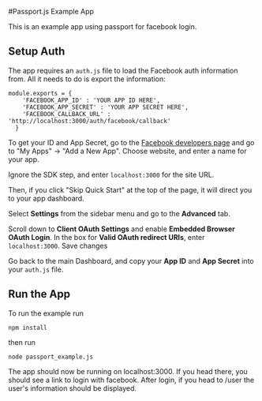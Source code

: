 #Passport.js Example App

This is an example app using passport for facebook login. 

## Setup Auth

The app requires an `auth.js` file to load the Facebook auth information from.  All it needs to do is export the information:

```
module.exports = {
    'FACEBOOK_APP_ID' : 'YOUR APP ID HERE',
    'FACEBOOK_APP_SECRET' : 'YOUR APP SECRET HERE',
    'FACEBOOK_CALLBACK_URL' : 'http://localhost:3000/auth/facebook/callback'
  }
```

To get your ID and App Secret, go to the [Facebook developers page](https://developers.facebook.com/) and go to "My Apps" -> "Add a New App".  Choose website, and enter a name for your app.  

Ignore the SDK step, and enter `localhost:3000` for the site URL.  

Then, if you click "Skip Quick Start" at the top of the page, it will direct you to your app dashboard.  

Select **Settings** from the sidebar menu and go to the **Advanced** tab.  

Scroll down to **Client OAuth Settings** and enable **Embedded Browser OAuth Login**.  In the box for **Valid OAuth redirect URIs**, enter `localhost:3000`.  Save changes

Go back to the main Dashboard, and copy your **App ID** and **App Secret** into your `auth.js` file.

## Run the App

To run the example run 
```
npm install
```
then run 
```
node passport_example.js
```
The app should now be running on localhost:3000. If you head there, you should see a link to login with facebook. After login, if you head to /user the user's information should be displayed. 
